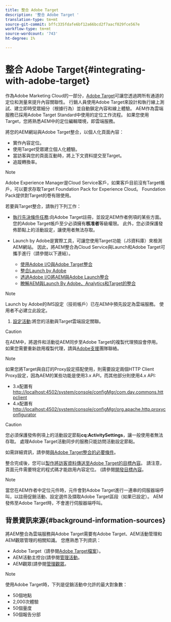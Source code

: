 ```yaml
---
title: 整合 Adobe Target
description: '整合 Adobe Target '
translation-type: tm+mt
source-git-commit: bffc335fdafe6bf12a66bcd2f7aacf029fce567e
workflow-type: tm+mt
source-wordcount: '743'
ht-degree: 1%

---
```



# 整合 Adobe Target{#integrating-with-adobe-target}

作為Adobe Marketing Cloud的一部分，[Adobe Target](http://www.adobe.com/solutions/testing-targeting/testandtarget.html)可讓您透過跨所有通道的定位和測量來提升內容關聯性。 行銷人員使用Adobe Target來設計和執行線上測試、建立即時受眾細分（根據行為）並自動鎖定內容和線上體驗。 AEM作為雲端服務已採用Adobe Target Standard中使用的定位工作流程。 如果您使用Target，您將熟悉AEM中的定位編輯環境，即雲端服務。

將您的AEM網站與Adobe Target整合，以個人化頁面內容：

* 實作內容定位。
* 使用Target受眾建立個人化體驗。
* 當訪客與您的頁面互動時，將上下文資料提交至Target。
* 追蹤轉換率。

>[!NOTE]
>
>Adobe Experience Manager是Cloud Service客戶，如果客戶目前沒有Target帳戶，可以要求存取Target Foundation Pack for Experience Cloud。  Foundation Pack提供對Target的卷有限使用。


若要與Target整合，請執行下列工作：

* [執行先決條件任務](https://docs.adobe.com/content/help/en/experience-manager-65/administering/integration/target-requirements.html):向Adobe Target註冊，並設定AEM作者例項的某些方面。您的Adobe Target帳戶至少必須擁有&#x200B;**核准者**&#x200B;等級權限。 此外，您必須保護發佈節點上的活動設定，讓使用者無法存取。

* Launch by Adobe是實際工具，可讓您使用Target功能（JS資料庫）來檢測AEM網站。 因此，將AEM整合為Cloud Service與Launch和Adobe Target可攜手進行（請參閱以下連結）。

   * [使用Adobe I/O與Adobe Target整合](https://docs.adobe.com/content/help/en/experience-manager-65/administering/integration/integration-ims-adobe-io.html)
   * [整合Launch by Adobe](https://docs.adobe.com/content/help/en/experience-manager-learn/sites/integrations/adobe-launch-integration-tutorial-understand.html)
   * [透過Adobe I/O將AEM與Adobe Launch整合](https://helpx.adobe.com/experience-manager/using/aem_launch_adobeio_integration.html)
   * [瞭解AEM與Launch By Adobe、Analytics和Target的整合](https://helpx.adobe.com/experience-manager/kt/integration/using/aem-launch-integration-tutorial-understand.html)

>[!NOTE]
>
>Launch by Adobe的IMS設定（技術帳戶）已在AEM中預先設定為雲端服務。 使用者不必建立此設定。

1. [設定活動](https://docs.adobe.com/content/help/en/experience-manager-65/authoring/personalization/activitylib.html):將您的活動與Target雲端設定關聯。

>[!CAUTION]
>
>在AEM中，將選件和活動從AEM同步至Adobe Target的複製代理預設會停用。 如果您需要重新啟用複製代理，請與[Adobe支援](https://helpx.adobe.com/contact/enterprise-support.ec.html#experience-manager)團隊聯絡。

>[!NOTE]
>
>如果您將Target與自訂的Proxy設定搭配使用，則需要設定兩個HTTP Client Proxy設定，因為AEM的某些功能是使用3.x API，而其他部分則使用4.x API:
>
>* 3.x配置有[http://localhost:4502/system/console/configMgr/com.day.commons.httpclient](http://localhost:4502/system/console/configMgr/com.day.commons.httpclient)
>* 4.x配置有[http://localhost:4502/system/console/configMgr/org.apache.http.proxyconfigurator](http://localhost:4502/system/console/configMgr/org.apache.http.proxyconfigurator)

>



>[!CAUTION]
>
>您必須保護發佈例項上的活動設定節點&#x200B;**cq:ActivitySettings**，讓一般使用者無法存取。 處理Adobe Target活動同步的服務只能訪問活動設定節點。
>
>如需詳細資訊，請參閱[與Adobe Target整合的必要條件](https://docs.adobe.com/content/help/en/experience-manager-65/administering/integration/target-requirements.html#securing-the-activity-settings-node)。

整合完成後，您可以[製作將訪客資料傳送至Adobe Target的目標內容](https://docs.adobe.com/content/help/en/experience-manager-65/authoring/personalization/content-targeting-touch.html)。 請注意，頁面元件需要特定的程式碼才能啟用內容定位。 (請參閱[開發目標內容](https://docs.adobe.com/content/help/en/experience-manager-65/developing/personlization/target.html)。

>[!NOTE]
>
>當您在AEM作者中定位元件時，元件會對Adobe Target進行一連串的伺服器端呼叫，以註冊促銷活動、設定選件及擷取Adobe Target區段（如果已設定）。 AEM發佈至Adobe Target時，不會進行伺服器端呼叫。

## 背景資訊來源{#background-information-sources}

將AEM整合為雲端服務與Adobe Target需要有Adobe Target、AEM活動管理和AEM觀眾管理的相關知識。 您應熟悉下列資訊：

* Adobe Target（請參閱[Adobe Target檔案](https://docs.adobe.com/content/help/en/target/using/target-home.html)）。
* AEM活動主控台(請參閱[管理活動](https://docs.adobe.com/content/help/en/experience-manager-65/authoring/personalization/activitylib.html)。
* AEM觀眾(請參閱[管理觀眾](https://docs.adobe.com/content/help/en/experience-manager-65/authoring/personalization/managing-audiences.html)。

>[!NOTE]
>
>使用Adobe Target時，下列是促銷活動中允許的最大對象數：
>
>* 50個地點
>* 2,000次體驗
>* 50個量度
>* 50個報告分部

>


